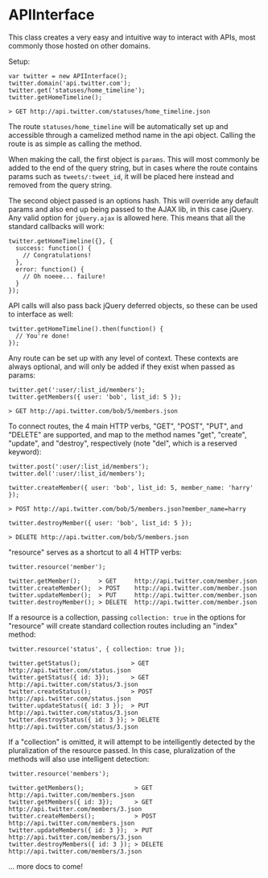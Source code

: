 # APIInterface

This class creates a very easy and intuitive way to interact with APIs,
most commonly those hosted on other domains.

Setup:

```
var twitter = new APIInterface();
twitter.domain('api.twitter.com');
twitter.get('statuses/home_timeline');
twitter.getHomeTimeline();

> GET http://api.twitter.com/statuses/home_timeline.json
```

The route `statuses/home_timeline` will be automatically set up and accessible through a camelized
method name in the api object. Calling the route is as simple as calling the method.

When making the call, the first object is `params`. This will most commonly be added to the end of
the query string, but in cases where the route contains params such as `tweets/:tweet_id`, it will
be placed here instead and removed from the query string.

The second object passed is an options hash. This will override any default params and also end up
being passed to the AJAX lib, in this case jQuery. Any valid option for `jQuery.ajax` is allowed here.
This means that all the standard callbacks will work:

```
twitter.getHomeTimeline({}, {
  success: function() {
    // Congratulations!
  },
  error: function() {
    // Oh noeee... failure!
  }
});
```

API calls will also pass back jQuery deferred objects, so these can be used to interface as well:

```
twitter.getHomeTimeline().then(function() {
  // You're done!
});
```

Any route can be set up with any level of context. These contexts are always optional, and will only be
added if they exist when passed as params:

```
twitter.get(':user/:list_id/members');
twitter.getMembers({ user: 'bob', list_id: 5 });

> GET http://api.twitter.com/bob/5/members.json
```

To connect routes, the 4 main HTTP verbs, "GET", "POST", "PUT", and "DELETE" are supported, and map to
the method names "get", "create", "update", and "destroy", respectively (note "del", which is a reserved
keyword):

```
twitter.post(':user/:list_id/members');
twitter.del(':user/:list_id/members');

twitter.createMember({ user: 'bob', list_id: 5, member_name: 'harry' });

> POST http://api.twitter.com/bob/5/members.json?member_name=harry

twitter.destroyMember({ user: 'bob', list_id: 5 });

> DELETE http://api.twitter.com/bob/5/members.json
```

"resource" serves as a shortcut to all 4 HTTP verbs:


```
twitter.resource('member');

twitter.getMember();     > GET     http://api.twitter.com/member.json
twitter.createMember();  > POST    http://api.twitter.com/member.json
twitter.updateMember();  > PUT     http://api.twitter.com/member.json
twitter.destroyMember(); > DELETE  http://api.twitter.com/member.json
```

If a resource is a collection, passing `collection: true` in the options for "resource" will create standard
collection routes including an "index" method:


```
twitter.resource('status', { collection: true });

twitter.getStatus();              > GET     http://api.twitter.com/status.json
twitter.getStatus({ id: 3});      > GET     http://api.twitter.com/status/3.json
twitter.createStatus();           > POST    http://api.twitter.com/status.json
twitter.updateStatus({ id: 3 });  > PUT     http://api.twitter.com/status/3.json
twitter.destroyStatus({ id: 3 }); > DELETE  http://api.twitter.com/status/3.json
```

If a "collection" is omitted, it will attempt to be intelligently detected by the pluralization of the
resource passed. In this case, pluralization of the methods will also use intelligent detection:

```
twitter.resource('members');

twitter.getMembers();              > GET     http://api.twitter.com/members.json
twitter.getMembers({ id: 3});      > GET     http://api.twitter.com/members/3.json
twitter.createMembers();           > POST    http://api.twitter.com/members.json
twitter.updateMembers({ id: 3 });  > PUT     http://api.twitter.com/members/3.json
twitter.destroyMembers({ id: 3 }); > DELETE  http://api.twitter.com/members/3.json
```



... more docs to come!

